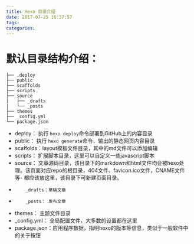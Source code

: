 ```yaml
---
title: Hexo 目录介绍
date: 2017-07-25 16:37:57
tags:
categories:
---
```

# 默认目录结构介绍：
<!-- more -->
```
├── .deploy
├── public
├── scaffolds
├── scripts
├── source
|   ├── _drafts
|   └── _posts
├── themes
├── _config.yml
└── package.json
```

- deploy： 执行 `hexo deploy`命令部署到GitHub上的内容目录
- public： 执行 `hexo generate`命令，输出的静态网页内容目录
- scaffolds：layout模板文件目录，其中的md文件可以添加编辑
- scripts： 扩展脚本目录，这里可以自定义一些javascript脚本
- source： 文章源码目录，该目录下的markdown和html文件均会被hexo处理。该页面对应repo的根目录，404文件、favicon.ico文件，CNAME文件等- 都应该放这里，该目录下可新建页面目录。
-         _drafts：草稿文章
-         _posts： 发布文章
- themes：  主题文件目录
- _config.yml： 全局配置文件，大多数的设置都在这里
- package.json：应用程序数据，指明hexo的版本等信息，类似于一般软件中的关于按钮

